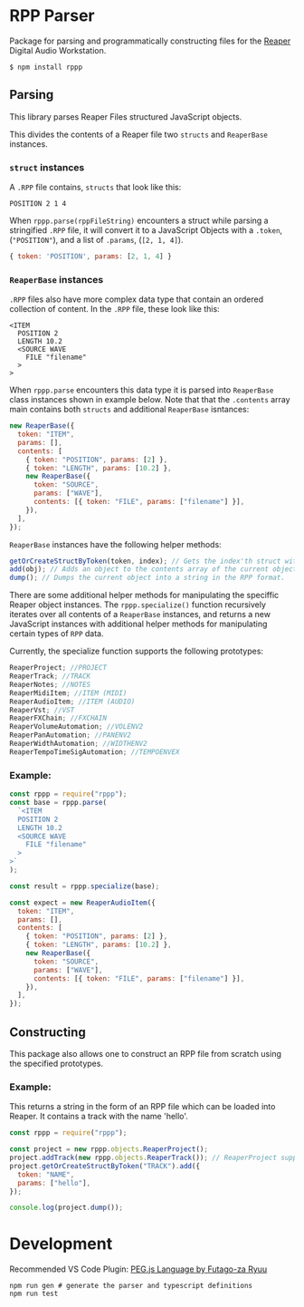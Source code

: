 # RPP Parser

Package for parsing and programmatically constructing files for the [Reaper](https://reaper.fm) Digital Audio Workstation.

```
$ npm install rppp
```

## Parsing

This library parses Reaper Files structured JavaScript objects.

This divides the contents of a Reaper file two `structs` and `ReaperBase` instances.

### `struct` instances

A `.RPP` file contains, `structs` that look like this:

```
POSITION 2 1 4
```

When `rppp.parse(rppFileString)` encounters a struct while parsing a stringified `.RPP` file, it will convert it to a JavaScript Objects with a `.token`, (`"POSITION"`), and a list of `.params`, (`[2, 1, 4]`).

```javascript
{ token: 'POSITION', params: [2, 1, 4] }
```

### `ReaperBase` instances

`.RPP` files also have more complex data type that contain an ordered collection of content. In the `.RPP` file, these look like this:

```
<ITEM
  POSITION 2
  LENGTH 10.2
  <SOURCE WAVE
    FILE "filename"
  >
>
```

When `rppp.parse` encounters this data type it is parsed into `ReaperBase` class instances shown in example below. Note that that the `.contents` array main contains both `structs` and additional `ReaperBase` isntances:

```javascript
new ReaperBase({
  token: "ITEM",
  params: [],
  contents: [
    { token: "POSITION", params: [2] },
    { token: "LENGTH", params: [10.2] },
    new ReaperBase({
      token: "SOURCE",
      params: ["WAVE"],
      contents: [{ token: "FILE", params: ["filename"] }],
    }),
  ],
});
```

`ReaperBase` instances have the following helper methods:

```javascript
getOrCreateStructByToken(token, index); // Gets the index'th struct with a specified token and returns the object. If the `index`'th struct was not found, then create a token and push it to the end of the contents array.
add(obj); // Adds an object to the contents array of the current object.
dump(); // Dumps the current object into a string in the RPP format.
```

There are some additional helper methods for manipulating the speciffic Reaper object instances. The `rppp.specialize()` function recursively iterates over all contents of a `ReaperBase` instances, and returns a new JavaScript instances with additional helper methods for manipulating certain types of `RPP` data.

Currently, the specialize function supports the following prototypes:

```javascript
ReaperProject; //PROJECT
ReaperTrack; //TRACK
ReaperNotes; //NOTES
ReaperMidiItem; //ITEM (MIDI)
ReaperAudioItem; //ITEM (AUDIO)
ReaperVst; //VST
ReaperFXChain; //FXCHAIN
ReaperVolumeAutomation; //VOLENV2
ReaperPanAutomation; //PANENV2
ReaperWidthAutomation; //WIDTHENV2
ReaperTempoTimeSigAutomation; //TEMPOENVEX
```

### Example:

```javascript
const rppp = require("rppp");
const base = rppp.parse(
  `<ITEM
  POSITION 2
  LENGTH 10.2
  <SOURCE WAVE
    FILE "filename"
  >
>`
);

const result = rppp.specialize(base);

const expect = new ReaperAudioItem({
  token: "ITEM",
  params: [],
  contents: [
    { token: "POSITION", params: [2] },
    { token: "LENGTH", params: [10.2] },
    new ReaperBase({
      token: "SOURCE",
      params: ["WAVE"],
      contents: [{ token: "FILE", params: ["filename"] }],
    }),
  ],
});
```

## Constructing

This package also allows one to construct an RPP file from scratch using the specified prototypes.

### Example:

This returns a string in the form of an RPP file which can be loaded into Reaper. It contains a track with the name 'hello'.

```javascript
const rppp = require("rppp");

const project = new rppp.objects.ReaperProject();
project.addTrack(new rppp.objects.ReaperTrack()); // ReaperProject supports `addTrack`.
project.getOrCreateStructByToken("TRACK").add({
  token: "NAME",
  params: ["hello"],
});

console.log(project.dump());
```

# Development

Recommended VS Code Plugin: [PEG.js Language by Futago-za Ryuu](https://marketplace.visualstudio.com/items?itemName=futagozaryuu.pegjs-syntax)

```
npm run gen # generate the parser and typescript definitions
npm run test
```
